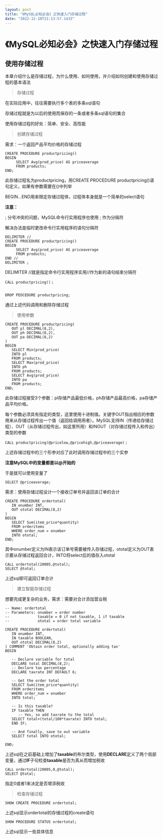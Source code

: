 ```yaml
---
layout: post
title: "《MySQL必知必会》之快速入门存储过程"
date: "2022-12-10T21:13:57.143Z"
---
```

《MySQL必知必会》之快速入门存储过程
====================

使用存储过程
------

本章介绍什么是存储过程，为什么使用、如何使用，并介绍如何创建和使用存储过程的基本语法

> 存储过程

在实际应用中，往往需要执行多个表的多条sql语句

存储过程就是为以后的使用而保存的一条或者多条sql语句的集合

使用存储过程的好处：简单、安全、高性能

> 创建存储过程

需求：一个返回产品平均价格的存储过程

    CREATE PROCEDURE productpricing()
    BEGIN
         SELECT Avg(prod_price) AS priceaverage
         FROM products;
    END; 
    

此存储过程名为productpricing，用CREATE PROCEDURE productpricing()语句定义，如果有参数需要在()中列举

BEGIN...END用来限定存储过程体，过程体本身就是一个简单的select语句

**注意：**

; 分号冲突的问题，MySQL命令行实用程序也使用 ; 作为分隔符

解决办法是临时更改命令行实用程序的语句分隔符

    DELIMITER //
    CREATE PROCEDURE productpricing()
    BEGIN
         SELECT Avg(prod_price) AS priceaverage
         FROM products;
    END //
    DELIMITER ;
    

DELIMITER //就是指定命令行实用程序实用//作为新的语句结束分隔符

    CALL productpricing()；
    

    DROP PEOCEDURE productpricing;
    

通过上述代码调用和删除存储过程

> 使用参数

    CREATE PROCEDURE productpricing(
       OUT pl DECIMAL(8,2),
       OUT ph DECIMAL(8,2),
       OUT pa DECIMAL(8,2)
    )
    BEGIN
       SELECT Min(prod_price)
       INTO pl
       FROM products;
       SELECT Max(prod_price)
       INTO ph
       FROM products;
       SELECT Avg(prod_price)
       INTO pa
       FROM products;
    END;
    

此存储过程接受3个参数：pl存储产品最低价格，ph存储产品最高价格，pa存储产品平均价格。

每个参数必须具有指定的类型，这里使用十进制值。关键字OUT指出相应的参数用来从存储过程传出一个值（返回给调用用者）。MySQL支持IN（传递给存储过程）、OUT（从存储过程传出，如这里所用）和INOUT（对存储过程传入和传出）类型的参数

    CALL productpricing(@pricelow,@pricehigh,@priceaverage)；
    

上述存储过程中的三个形参对应了此时调用存储过程中的三个实参

**注意MySQL中的变量都是以@开始的**

于是就可以使用变量了

    SELECT @priceaverage;
    

需求：使用存储过程设计一个接收订单号并返回该订单的合计

    CREATE PROCEDURE ordertotal(
       IN onumber INT,
       OUT ototal DECIMAL(8,2)
    )
    BEGIN
       SELECT Sum(item_price*quantity)
       FROM orderitems
       WHERE order_num = onumber
       INTO ototal;
    END;
    

其中onumber定义为IN表示该订单号需要被传入存储过程，ototal定义为OUT表示要从存储过程返回合计，INTO将select后的值存入ototal

    CALL ordertotal(20005,@total);
    SELECT @total;
    

上述sql即可返回订单合计

> 建立智能存储过程

想要完成更复杂的业务，需求：需要对合计添加营业税

    -- Name: ordertotal
    -- Parameters: onumber = order number
    --             taxable = 0 if not taxable, 1 if taxable
    --             ototal = order total variable
    
    CREATE PROCEDURE ordertotal(
       IN onumber INT,
       IN taxable BOOLEAN,
       OUT ototal DECIMAL(8,2)
    ) COMMENT 'Obtain order total, optionally adding tax'
    BEGIN
    
       -- Declare variable for total
       DECLARE total DECIMAL(8,2);
       -- Declare tax percentage
       DECLARE taxrate INT DEFAULT 6;
    
       -- Get the order total
       SELECT Sum(item_price*quantity)
       FROM orderitems
       WHERE order_num = onumber
       INTO total;
    
       -- Is this taxable?
       IF taxable THEN
          -- Yes, so add taxrate to the total
       SELECT total+(total/100*taxrate) INTO total;
       END IF;
    
       -- And finally, save to out variable
       SELECT total INTO ototal;
    
    END;
    

上述sql在之前基础上增加了**taxable**的布尔类型，使用**DECLARE**定义了两个局部变量，通过**IF**子句检查**taxable**是否为真从而增加税收

    CALL ordertotal(20005,0,@total);
    SELECT @total;
    

指定0或者1来决定是否增添税收

> 检查存储过程

    SHOW CREATE PROCEDURE ordertotal;
    

上述sql显示ordertotal的存储过程的create语句

    SHOW PROCEDURE STATUS ordertotal;
    

上述sql显示一些具体信息
